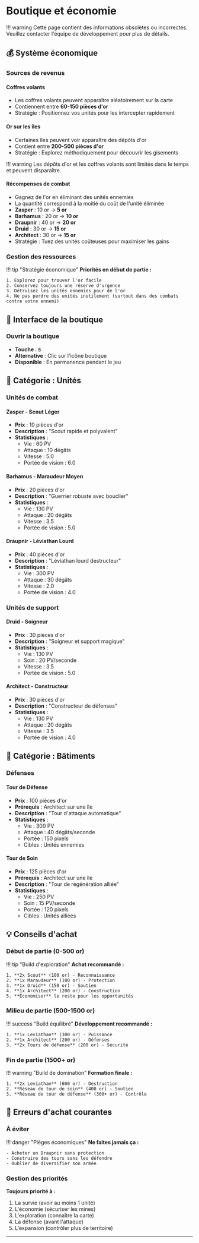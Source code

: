 # Boutique et économie

!!! warning
    Cette page contient des informations obsolètes ou incorrectes. Veuillez contacter l'équipe de développement pour plus de détails.


## 💰 Système économique

### Sources de revenus

#### Coffres volants

- Les coffres volants peuvent apparaître aléatoirement sur la carte
- Contiennent entre **60-150 pièces d'or**
- Stratégie : Positionnez vos unités pour les intercepter rapidement

#### Or sur les îles

- Certaines îles peuvent voir apparaître des dépôts d'or
- Contient entre **200-500 pièces d'or**
- Stratégie : Explorez méthodiquement pour découvrir les gisements

!!! warning
    Les dépôts d'or et les coffres volants sont limités dans le temps et peuvent disparaître.

#### Récompenses de combat

- Gagnez de l'or en éliminant des unités ennemies
- La quantité correspond à la moitié du coût de l'unité éliminée
- **Zasper** : 10 or → **5 or**
- **Barhamus** : 20 or → **10 or**
- **Draupnir** : 40 or → **20 or**
- **Druid** : 30 or → **15 or**
- **Architect** : 30 or → **15 or**
- Stratégie : Tuez des unités coûteuses pour maximiser les gains

### Gestion des ressources

!!! tip "Stratégie économique"
    **Priorités en début de partie :**
    
    1. Explorez pour trouver l'or facile
    2. Conservez toujours une réserve d'urgence
    3. Détruisez les unités ennemies pour de l'or
    4. Ne pas perdre des unités inutilement (surtout dans des combats contre votre ennemi)

## 🛒 Interface de la boutique

### Ouvrir la boutique
- **Touche** : `B`
- **Alternative** : Clic sur l'icône boutique
- **Disponible** : En permanence pendant le jeu

## 👥 Catégorie : Unités

### Unités de combat

#### Zasper - Scout Léger
- **Prix** : 10 pièces d'or
- **Description** : "Scout rapide et polyvalent"
- **Statistiques** :
  - Vie : 60 PV
  - Attaque : 10 dégâts
  - Vitesse : 5.0
  - Portée de vision : 6.0

#### Barhamus - Maraudeur Moyen  
- **Prix** : 20 pièces d'or
- **Description** : "Guerrier robuste avec bouclier"
- **Statistiques** :
  - Vie : 130 PV
  - Attaque : 20 dégâts
  - Vitesse : 3.5
  - Portée de vision : 5.0

#### Draupnir - Léviathan Lourd
- **Prix** : 40 pièces d'or
- **Description** : "Léviathan lourd destructeur"  
- **Statistiques** :
  - Vie : 300 PV
  - Attaque : 30 dégâts
  - Vitesse : 2.0
  - Portée de vision : 4.0

### Unités de support

#### Druid - Soigneur
- **Prix** : 30 pièces d'or
- **Description** : "Soigneur et support magique"
- **Statistiques** :
  - Vie : 130 PV
  - Soin : 20 PV/seconde
  - Vitesse : 3.5
  - Portée de vision : 5.0

#### Architect - Constructeur
- **Prix** : 30 pièces d'or
- **Description** : "Constructeur de défenses"
- **Statistiques** :
  - Vie : 130 PV
  - Attaque : 20 dégâts
  - Vitesse : 3.5
  - Portée de vision : 4.0

## 🏰 Catégorie : Bâtiments

### Défenses

#### Tour de Défense
- **Prix** : 100 pièces d'or
- **Prérequis** : Architect sur une île
- **Description** : "Tour d'attaque automatique"
- **Statistiques** :
  - Vie : 300 PV
  - Attaque : 40 dégâts/seconde
  - Portée : 150 pixels
  - Cibles : Unités ennemies

#### Tour de Soin
- **Prix** : 125 pièces d'or  
- **Prérequis** : Architect sur une île
- **Description** : "Tour de régénération alliée"
- **Statistiques** :
  - Vie : 250 PV
  - Soin : 15 PV/seconde
  - Portée : 120 pixels
  - Cibles : Unités alliées


## 💡 Conseils d'achat

### Début de partie (0-500 or)

!!! tip "Build d'exploration"
    **Achat recommandé :**
    
    1. **2x Scout** (100 or) - Reconnaissance
    2. **1x Maraudeur** (100 or) - Protection  
    3. **1x Druid** (150 or) - Soutien
    4. **1x Architect** (200 or) - Construction
    5. **Économiser** le reste pour les opportunités

### Milieu de partie (500-1500 or)

!!! success "Build équilibré"
    **Développement recommandé :**
    
    1. **1x Leviathan** (300 or) - Puissance
    2. **1x Architect** (200 or) - Défenses
    3. **2x Tours de défense** (200 or) - Sécurité

### Fin de partie (1500+ or)

!!! warning "Build de domination"
    **Formation finale :**

    1. **2x Leviathan** (600 or) - Destruction
    2. **Réseau de tour de soin** (400 or) - Soutien
    3. **Réseau de tour de défense** (300+ or) - Contrôle

## 🚫 Erreurs d'achat courantes

### À éviter

!!! danger "Pièges économiques"
    **Ne faites jamais ça :**
    
    - Acheter un Draupnir sans protection
    - Construire des tours sans les défendre
    - Oublier de diversifier son armée

### Gestion des priorités

**Toujours priorité à :**

1. La survie (avoir au moins 1 unité)
2. L'économie (sécuriser les mines)  
3. L'exploration (connaître la carte)
4. La défense (avant l'attaque)
5. L'expansion (contrôler plus de territoire)

---